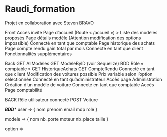 # Raudi_formation
Projet en collaboration avec Steven BRAVO 

Front 
Accès invité
Page d’accueil (Route « /accueil ») > Liste des modèles proposés
Page détails modèle (Attention modification des options impossible)
Connecté en tant que comptable
Page historique des achats
Page compte rendu gain total par mois
Connecté en tant que client
Fonctionnalités supplémentaires

Back
GET AllModeles 
GET ModeleByID (voir Sequelize)
BDD  Rôle « comptable »
GET HistoriqueAchats
GET CompteRendu
Connecté en tant que client
Modification des voitures possible
Prix variable selon l’option sélectionnée
Connecté en tant qu’administrateur
Accès page Administration
Création d’un modèle de voiture
Connecté en tant que comptable
Accès Page comptabilité

BACK
Rôle utilisateur connecté
POST Voiture

*****BDD******
user => { 
    nom
    prenom
    email
    mdp
    role
}

modele => {
    nom
    nb_porte
    moteur
    nb_place 
    taille
}

option => 